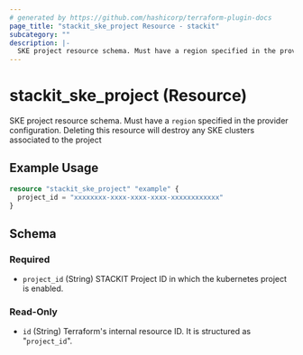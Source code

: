 ```yaml
---
# generated by https://github.com/hashicorp/terraform-plugin-docs
page_title: "stackit_ske_project Resource - stackit"
subcategory: ""
description: |-
  SKE project resource schema. Must have a region specified in the provider configuration. Deleting this resource will destroy any SKE clusters associated to the project
---
```


# stackit_ske_project (Resource)

SKE project resource schema. Must have a `region` specified in the provider configuration. Deleting this resource will destroy any SKE clusters associated to the project

## Example Usage

```terraform
resource "stackit_ske_project" "example" {
  project_id = "xxxxxxxx-xxxx-xxxx-xxxx-xxxxxxxxxxxx"
}
```

<!-- schema generated by tfplugindocs -->
## Schema

### Required

- `project_id` (String) STACKIT Project ID in which the kubernetes project is enabled.

### Read-Only

- `id` (String) Terraform's internal resource ID. It is structured as "`project_id`".
